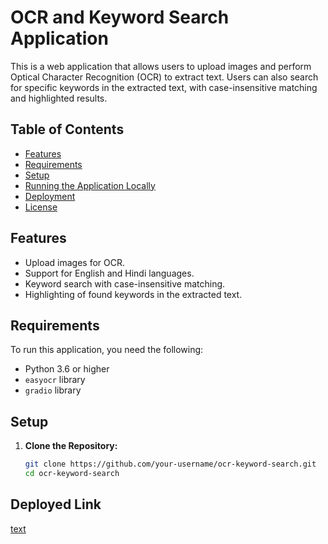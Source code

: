 # OCR and Keyword Search Application

This is a web application that allows users to upload images and perform Optical Character Recognition (OCR) to extract text. Users can also search for specific keywords in the extracted text, with case-insensitive matching and highlighted results.

## Table of Contents

- [Features](#features)
- [Requirements](#requirements)
- [Setup](#setup)
- [Running the Application Locally](#running-the-application-locally)
- [Deployment](#deployment)
- [License](#license)

## Features

- Upload images for OCR.
- Support for English and Hindi languages.
- Keyword search with case-insensitive matching.
- Highlighting of found keywords in the extracted text.

## Requirements

To run this application, you need the following:

- Python 3.6 or higher
- `easyocr` library
- `gradio` library

## Setup

1. **Clone the Repository:**

   ```bash
   git clone https://github.com/your-username/ocr-keyword-search.git
   cd ocr-keyword-search

## Deployed Link

[text](https://huggingface.co/spaces/ShubhamPaliwal/OCR_and_Keyword_Search_Application)